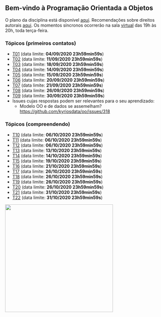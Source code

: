 ## Bem-vindo à Programação Orientada a Objetos

O plano da disciplina está disponível [aqui](./media/plano-poo.pdf). Recomendações sobre direitos autorais [aqui](./media/recomendacao-prograd.pdf). Os
momentos síncronos ocorrerão na sala [virtual](https://meet.google.com/lookup/awkznsp2o3) das 19h às 20h, toda terça-feira.

### Tópicos (primeiros contatos)

- [T01](topicos/01.md) (data limite: **04/09/2020 23h59min59s**)
- [T02](topicos/02.md) (data limite: **11/09/2020 23h59min59s**)
- [T03](topicos/03.md) (data limite: **18/09/2020 23h59min59s**)
- [T04](topicos/04.md) (data limite: **14/09/2020 23h59min59s**)
- [T05](topicos/05.md) (data limite: **15/09/2020 23h59min59s**)
- [T06](topicos/06.md) (data limite: **20/09/2020 23h59min59s**)
- [T07](topicos/07.md) (data limite: **21/09/2020 23h59min59s**)
- [T08](topicos/08.md) (data limite: **26/09/2020 23h59min59s**)
- [T09](topicos/09.md) (data limite: **30/09/2020 23h59min59s**)
- Issues cujas respostas podem ser relevantes para o seu aprendizado:
  - Modelo OO e de dados se assemelham? https://github.com/kyriosdata/oo/issues/318

### Tópicos (compreendendo)

- [T10](topicos/10.md) (data limite: **06/10/2020 23h59min59s**)
- [T11](topicos/11.md) (data limite: **06/10/2020 23h59min59s**)
- [T12](topicos/12.md) (data limite: **06/10/2020 23h59min59s**)
- [T13](topicos/13.md) (data limite: **13/10/2020 23h59min59s**)
- [T14](topicos/14.md) (data limite: **14/10/2020 23h59min59s**)
- [T15](topicos/15.md) (data limite: **19/10/2020 23h59min59s**)
- [T16](topicos/16.md) (data limite: **21/10/2020 23h59min59s**)
- [T17](topicos/17.md) (data limite: **26/10/2020 23h59min59s**)
- [T18](topicos/18.md) (data limite: **26/10/2020 23h59min59s**)
- [T19](topicos/19.md) (data limite: **26/10/2020 23h59min59s**)
- [T20](topicos/20.md) (data limite: **26/10/2020 23h59min59s**)
- [T21](topicos/21.md) (data limite: **31/10/2020 23h59min59s**)
- [T22](topicos/22.md) (data limite: **31/10/2020 23h59min59s**)

<img src="https://github.com/kyriosdata/oo/raw/master/media/flyier-poo.png" width="350">
